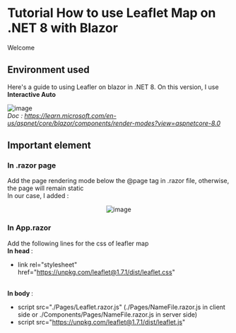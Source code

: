 # Tutorial How to use Leaflet Map on .NET 8 with Blazor
Welcome

## Environment used
Here's a guide to using Leafler on blazor in .NET 8.
On this version, I use <b>Interactive Auto</b>

![image](https://github.com/Oceanedqn/LeafletMap-.NET-8-Blazor/assets/33551018/8322dcf0-f5f5-42f8-8181-6a55153a938f)
<i></br> Doc : https://learn.microsoft.com/en-us/aspnet/core/blazor/components/render-modes?view=aspnetcore-8.0 </i>


## Important element
### In .razor page
Add the page rendering mode below the @page tag in .razor file, otherwise, the page will remain static
</br> In our case, I added :
</br> <center> ![image](https://github.com/Oceanedqn/LeafletMap-.NET-8-Blazor/assets/33551018/36949c02-87fa-4aa0-a002-d0ac90f5dfcc) </center>

### In App.razor
Add the following lines for the css of leafler map
</br> <b> In head </b> : 
* link rel="stylesheet" href="https://unpkg.com/leaflet@1.7.1/dist/leaflet.css"

</br> <b> In body </b> : 
* script src="./Pages/Leaflet.razor.js" (./Pages/NameFile.razor.js in client side or ./Components/Pages/NameFile.razor.js in server side)
* script src="https://unpkg.com/leaflet@1.7.1/dist/leaflet.js"
